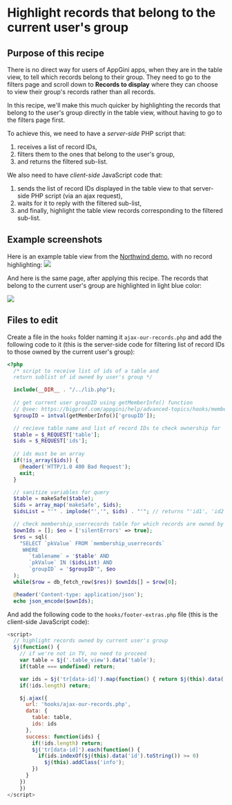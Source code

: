 # Highlight records that belong to the current user's group
## Purpose of this recipe
There is no direct way for users of AppGini apps, when they are in
the table view, to tell which records belong to their group.
They need to go to the filters page and scroll down to **Records to display** where they can choose to view their group's records rather than all records.

In this recipe, we'll make this much quicker by highlighting the records that belong to the user's group directly in the table view, without having to go to the filters page first.

To achieve this, we need to have a _server-side_ PHP script that:

1. receives a list of record IDs, 
2. filters them to the ones that belong to the user's group,
3. and returns the filtered sub-list.

We also need to have _client-side_ JavaScript code that:

1. sends the list of record IDs displayed in the table view to that server-side PHP script (via an ajax request), 
2. waits for it to reply with the filtered sub-list,
3. and finally, highlight the table view records corresponding to the filtered sub-list.

## Example screenshots
Here is an example table view from the [Northwind demo](https://github.com/bigprof-software/northwind-demo/), with no record highlighting:
![](https://cdn.bigprof.com/screencasts/northwind-products-tv.png)

And here is the same page, after applying this recipe. The records
that belong to the current user's group are highlighted in light blue color:

![](https://cdn.bigprof.com/screencasts/northwind-products-tv-group-records-highlighted.png)

## Files to edit
Create a file in the `hooks` folder naming it `ajax-our-records.php` and add the following code to it (this is the server-side code for filtering list of record IDs to those owned by the current user's group):

```php
<?php
  /* script to receive list of ids of a table and
  return sublist of id owned by user's group */

  include(__DIR__ . "/../lib.php");
	
  // get current user groupID using getMemberInfo() function
  // @see: https://bigprof.com/appgini/help/advanced-topics/hooks/memberInfo-array
  $groupID = intval(getMemberInfo()['groupID']);

  // recieve table name and list of record IDs to check ownership for
  $table = $_REQUEST['table'];
  $ids = $_REQUEST['ids'];
  
  // ids must be an array
  if(!is_array($ids)) {
    @header('HTTP/1.0 400 Bad Request');
    exit;
  }

  // sanitize variables for query
  $table = makeSafe($table);
  $ids = array_map('makeSafe', $ids);
  $idsList = "'" . implode("','", $ids) . "'"; // returns "'id1', 'id2', 'id3', ..."

  // check membership_userrecords table for which records are owned by user's group
  $ownIds = []; $eo = ['silentErrors' => true];
  $res = sql(
    "SELECT `pkValue` FROM `membership_userrecords` 
     WHERE
       `tablename` = '$table' AND
       `pkValue` IN ($idsList) AND
       `groupID` = '$groupID'", $eo
  );
  while($row = db_fetch_row($res)) $ownIds[] = $row[0];

  @header('Content-type: application/json');
  echo json_encode($ownIds);
```

And add the following code to the `hooks/footer-extras.php` file (this is the client-side JavaScript code):

```js
<script>
  // highlight records owned by current user's group
  $j(function() {
    // if we're not in TV, no need to proceed
    var table = $j('.table_view').data('table');
    if(table === undefined) return;

    var ids = $j('tr[data-id]').map(function() { return $j(this).data('id'); }).get();
    if(!ids.length) return;

    $j.ajax({
      url: 'hooks/ajax-our-records.php',
      data: {
        table: table,
        ids: ids
      },
      success: function(ids) {
        if(!ids.length) return;
        $j('tr[data-id]').each(function() {
          if(ids.indexOf($j(this).data('id').toString()) >= 0)
            $j(this).addClass('info');
        })
      }
    })
	})
</script>
```
